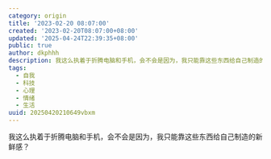 ```yaml
---
category: origin
title: '2023-02-20 08:07:00'
created: '2023-02-20T08:07:00+08:00'
updated: '2025-04-24T22:39:35+08:00'
public: true
author: dkphhh
description: 我这么执着于折腾电脑和手机，会不会是因为，我只能靠这些东西给自己制造的新鲜感……
tags:
  - 自我
  - 科技
  - 心理
  - 情绪
  - 生活
uuid: 20250420210649vbxm
---
```


我这么执着于折腾电脑和手机，会不会是因为，我只能靠这些东西给自己制造的新鲜感？
